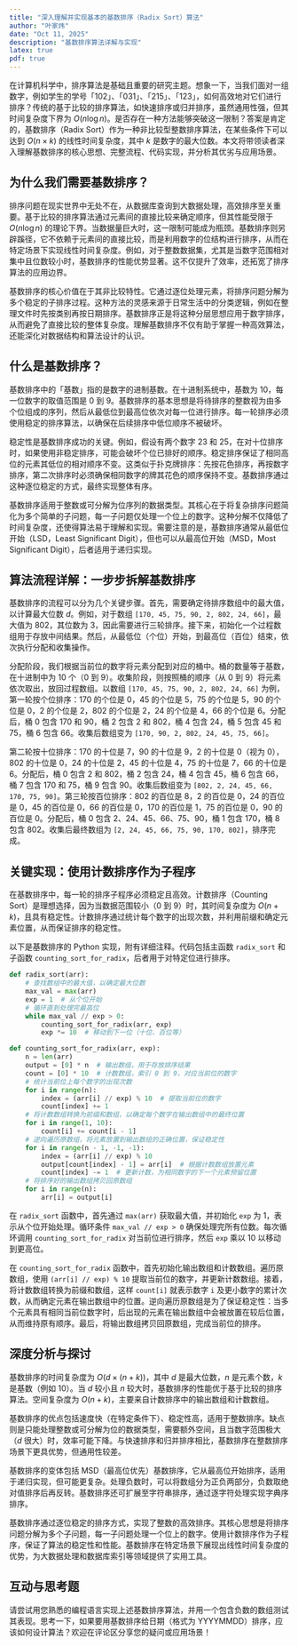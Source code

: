 ```yaml
---
title: "深入理解并实现基本的基数排序（Radix Sort）算法"
author: "叶家炜"
date: "Oct 11, 2025"
description: "基数排序算法详解与实现"
latex: true
pdf: true
---
```


在计算机科学中，排序算法是基础且重要的研究主题。想象一下，当我们面对一组数字，例如学生的学号「102」、「031」、「215」、「123」，如何高效地对它们进行排序？传统的基于比较的排序算法，如快速排序或归并排序，虽然通用性强，但其时间复杂度下界为 $O(n\log{n})$。是否存在一种方法能够突破这一限制？答案是肯定的，基数排序（Radix Sort）作为一种非比较型整数排序算法，在某些条件下可以达到 $O(n\times{k})$ 的线性时间复杂度，其中 $k$ 是数字的最大位数。本文将带领读者深入理解基数排序的核心思想、完整流程、代码实现，并分析其优劣与应用场景。

## 为什么我们需要基数排序？

排序问题在现实世界中无处不在，从数据库查询到大数据处理，高效排序至关重要。基于比较的排序算法通过元素间的直接比较来确定顺序，但其性能受限于 $O(n\log{n})$ 的理论下界。当数据量巨大时，这一限制可能成为瓶颈。基数排序则另辟蹊径，它不依赖于元素间的直接比较，而是利用数字的位结构进行排序，从而在特定场景下实现线性时间复杂度。例如，对于整数数据集，尤其是当数字范围相对集中且位数较小时，基数排序的性能优势显著。这不仅提升了效率，还拓宽了排序算法的应用边界。

基数排序的核心价值在于其非比较特性。它通过逐位处理元素，将排序问题分解为多个稳定的子排序过程。这种方法的灵感来源于日常生活中的分类逻辑，例如在整理文件时先按类别再按日期排序。基数排序正是将这种分层思想应用于数字排序，从而避免了直接比较的整体复杂度。理解基数排序不仅有助于掌握一种高效算法，还能深化对数据结构和算法设计的认识。

## 什么是基数排序？

基数排序中的「基数」指的是数字的进制基数。在十进制系统中，基数为 10，每一位数字的取值范围是 0 到 9。基数排序的基本思想是将待排序的整数视为由多个位组成的序列，然后从最低位到最高位依次对每一位进行排序。每一轮排序必须使用稳定的排序算法，以确保在后续排序中低位顺序不被破坏。

稳定性是基数排序成功的关键。例如，假设有两个数字 23 和 25，在对十位排序时，如果使用非稳定排序，可能会破坏个位已排好的顺序。稳定排序保证了相同高位的元素其低位的相对顺序不变。这类似于扑克牌排序：先按花色排序，再按数字排序，第二次排序时必须确保相同数字的牌其花色的顺序保持不变。基数排序通过这种逐位稳定的方式，最终实现整体有序。

基数排序适用于整数或可分解为位序列的数据类型。其核心在于将复杂排序问题简化为多个简单的子问题，每一子问题仅处理一个位上的数字。这种分解不仅降低了时间复杂度，还使得算法易于理解和实现。需要注意的是，基数排序通常从最低位开始（LSD，Least Significant Digit），但也可以从最高位开始（MSD，Most Significant Digit），后者适用于递归实现。

## 算法流程详解：一步步拆解基数排序

基数排序的流程可以分为几个关键步骤。首先，需要确定待排序数组中的最大值，以计算最大位数 $d$。例如，对于数组 `[170, 45, 75, 90, 2, 802, 24, 66]`，最大值为 802，其位数为 3，因此需要进行三轮排序。接下来，初始化一个过程数组用于存放中间结果。然后，从最低位（个位）开始，到最高位（百位）结束，依次执行分配和收集操作。

分配阶段，我们根据当前位的数字将元素分配到对应的桶中。桶的数量等于基数，在十进制中为 10 个（0 到 9）。收集阶段，则按照桶的顺序（从 0 到 9）将元素依次取出，放回过程数组。以数组 `[170, 45, 75, 90, 2, 802, 24, 66]` 为例，第一轮按个位排序：170 的个位是 0，45 的个位是 5，75 的个位是 5，90 的个位是 0，2 的个位是 2，802 的个位是 2，24 的个位是 4，66 的个位是 6。分配后，桶 0 包含 170 和 90，桶 2 包含 2 和 802，桶 4 包含 24，桶 5 包含 45 和 75，桶 6 包含 66。收集后数组变为 `[170, 90, 2, 802, 24, 45, 75, 66]`。

第二轮按十位排序：170 的十位是 7，90 的十位是 9，2 的十位是 0（视为 0），802 的十位是 0，24 的十位是 2，45 的十位是 4，75 的十位是 7，66 的十位是 6。分配后，桶 0 包含 2 和 802，桶 2 包含 24，桶 4 包含 45，桶 6 包含 66，桶 7 包含 170 和 75，桶 9 包含 90。收集后数组变为 `[802, 2, 24, 45, 66, 170, 75, 90]`。第三轮按百位排序：802 的百位是 8，2 的百位是 0，24 的百位是 0，45 的百位是 0，66 的百位是 0，170 的百位是 1，75 的百位是 0，90 的百位是 0。分配后，桶 0 包含 2、24、45、66、75、90，桶 1 包含 170，桶 8 包含 802。收集后最终数组为 `[2, 24, 45, 66, 75, 90, 170, 802]`，排序完成。

## 关键实现：使用计数排序作为子程序

在基数排序中，每一轮的排序子程序必须稳定且高效。计数排序（Counting Sort）是理想选择，因为当数据范围较小（0 到 9）时，其时间复杂度为 $O(n + k)$，且具有稳定性。计数排序通过统计每个数字的出现次数，并利用前缀和确定元素位置，从而保证排序的稳定性。

以下是基数排序的 Python 实现，附有详细注释。代码包括主函数 `radix_sort` 和子函数 `counting_sort_for_radix`，后者用于对特定位进行排序。

```python
def radix_sort(arr):
    # 查找数组中的最大值，以确定最大位数
    max_val = max(arr)
    exp = 1  # 从个位开始
    # 循环直到处理完最高位
    while max_val // exp > 0:
        counting_sort_for_radix(arr, exp)
        exp *= 10  # 移动到下一位（十位、百位等）

def counting_sort_for_radix(arr, exp):
    n = len(arr)
    output = [0] * n  # 输出数组，用于存放排序结果
    count = [0] * 10  # 计数数组，索引 0 到 9，对应当前位的数字
    # 统计当前位上每个数字的出现次数
    for i in range(n):
        index = (arr[i] // exp) % 10  # 提取当前位的数字
        count[index] += 1
    # 将计数数组转换为前缀和数组，以确定每个数字在输出数组中的最终位置
    for i in range(1, 10):
        count[i] += count[i - 1]
    # 逆向遍历原数组，将元素放置到输出数组的正确位置，保证稳定性
    for i in range(n - 1, -1, -1):
        index = (arr[i] // exp) % 10
        output[count[index] - 1] = arr[i]  # 根据计数数组放置元素
        count[index] -= 1  # 更新计数，为相同数字的下一个元素预留位置
    # 将排序好的输出数组拷贝回原数组
    for i in range(n):
        arr[i] = output[i]
```

在 `radix_sort` 函数中，首先通过 `max(arr)` 获取最大值，并初始化 `exp` 为 1，表示从个位开始处理。循环条件 `max_val // exp > 0` 确保处理完所有位数。每次循环调用 `counting_sort_for_radix` 对当前位进行排序，然后 `exp` 乘以 10 以移动到更高位。

在 `counting_sort_for_radix` 函数中，首先初始化输出数组和计数数组。遍历原数组，使用 `(arr[i] // exp) % 10` 提取当前位的数字，并更新计数数组。接着，将计数数组转换为前缀和数组，这样 `count[i]` 就表示数字 `i` 及更小数字的累计次数，从而确定元素在输出数组中的位置。逆向遍历原数组是为了保证稳定性：当多个元素具有相同当前位数字时，后出现的元素在输出数组中会被放置在较后位置，从而维持原有顺序。最后，将输出数组拷贝回原数组，完成当前位的排序。

## 深度分析与探讨

基数排序的时间复杂度为 $O(d\times(n + k))$，其中 $d$ 是最大位数，$n$ 是元素个数，$k$ 是基数（例如 10）。当 $d$ 较小且 $n$ 较大时，基数排序的性能优于基于比较的排序算法。空间复杂度为 $O(n + k)$，主要来自计数排序中的输出数组和计数数组。

基数排序的优点包括速度快（在特定条件下）、稳定性高，适用于整数排序。缺点则是只能处理整数或可分解为位的数据类型，需要额外空间，且当数字范围极大（$d$ 很大）时，效率可能下降。与快速排序和归并排序相比，基数排序在整数排序场景下更具优势，但通用性较差。

基数排序的变体包括 MSD（最高位优先）基数排序，它从最高位开始排序，适用于递归实现，但可能更复杂。处理负数时，可以将数组分为正负两部分，负数取绝对值排序后再反转。基数排序还可扩展至字符串排序，通过逐字符处理实现字典序排序。


基数排序通过逐位稳定的排序方式，实现了整数的高效排序。其核心思想是将排序问题分解为多个子问题，每一子问题处理一个位上的数字。使用计数排序作为子程序，保证了算法的稳定性和性能。基数排序在特定场景下展现出线性时间复杂度的优势，为大数据处理和数据库索引等领域提供了实用工具。

## 互动与思考题

请尝试用您熟悉的编程语言实现上述基数排序算法，并用一个包含负数的数组测试其表现。思考一下，如果要用基数排序给日期（格式为 YYYYMMDD）排序，应该如何设计算法？欢迎在评论区分享您的疑问或应用场景！
